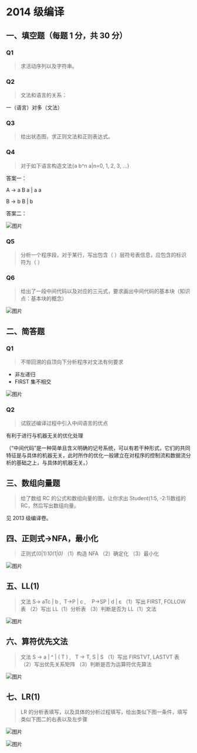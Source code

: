 # 2014 级编译

## 一、填空题（每题 1 分，共 30 分）

### Q1

> 求活动序列以及字符串。

### Q2

> 文法和语言的关系：

一（语言）对多（文法）

### Q3

> 给出状态图，求正则文法和正则表达式。

### Q4

> 对于如下语言构造文法{a b^n a|n=0, 1, 2, 3, …}

答案一：

A -> a B a | a a

B -> b B | b

答案二：

![图片](https://uploader.shimo.im/f/6JW39e7UenVIQ3V4.jpeg!thumbnail?fileGuid=zdkyBEJ1XOCd66A6)

### Q5

> 分析一个程序段，对于某行，写出包含（  ）层符号表信息，应包含的标识符为（  ）

### Q6

> 给出了一段中间代码以及对应的三元式，要求画出中间代码的基本块（知识点：基本块的概念）

![图片](https://uploader.shimo.im/f/djcRE4iUkoRgL7fG.png!thumbnail?fileGuid=zdkyBEJ1XOCd66A6)

## 二、简答题

### Q1

> 不带回溯的自顶向下分析程序对文法有何要求

- 非左递归
- FIRST 集不相交

![图片](https://uploader.shimo.im/f/l7dVh6uN2HWNbiUv.png!thumbnail?fileGuid=zdkyBEJ1XOCd66A6)

### Q2

> 试叙述编译过程中引入中间语言的优点

有利于进行与机器无关的优化处理

（“中间代码”是一种简单且含义明确的记号系统，可以有若干种形式，它们的共同特征是与具体的机器无关，此时所作的优化一般建立在对程序的控制流和数据流分析的基础之上，与具体的机器无关。）

## 三、数组向量题

> 给了数组 RC 的公式和数组向量的图，让你求出 Student(1:5, -2:1)数组的 RC，然后写出数组向量。

见 2013 级编译卷。

## 四、正则式->NFA，最小化

> 正则式(0|1)_10(1|0)_
> （1）构造 NFA
> （2）确定化
> （3）最小化

![图片](https://uploader.shimo.im/f/2FqT0Un4Gf9oU9Hx.png!thumbnail?fileGuid=zdkyBEJ1XOCd66A6)

## 五、LL(1)

> 文法 S-> aTc | b ,  T->P | c ,    P->SP | d | ε
> （1）写出 FIRST, FOLLOW 表
> （2）写出 LL（1）分析表
> （3）判断是否为 LL（1）文法

![图片](https://uploader.shimo.im/f/jZ41ZrIFDRR7RB9t.png!thumbnail?fileGuid=zdkyBEJ1XOCd66A6)

## 六、算符优先文法

> 文法 S -> a | ^ | ( T ) ,   T -> T, S | S
> （1）写出 FIRSTVT, LASTVT 表
> （2）写出优先关系矩阵
> （3）判断是否为运算符优先算法

![图片](https://uploader.shimo.im/f/tzD9zAcA68tzpw9E.png!thumbnail?fileGuid=zdkyBEJ1XOCd66A6)

## 七、LR(1)

> LR 的分析表填写，以及具体的分析过程填写，给出类似下图一条件，填写类似下图二的右表以及左步骤

![图片](https://uploader.shimo.im/f/PuwphvprP7NWr1cR.png!thumbnail?fileGuid=zdkyBEJ1XOCd66A6)

![图片](https://uploader.shimo.im/f/N3ERGwYAcf1bZZbo.png!thumbnail?fileGuid=zdkyBEJ1XOCd66A6)
